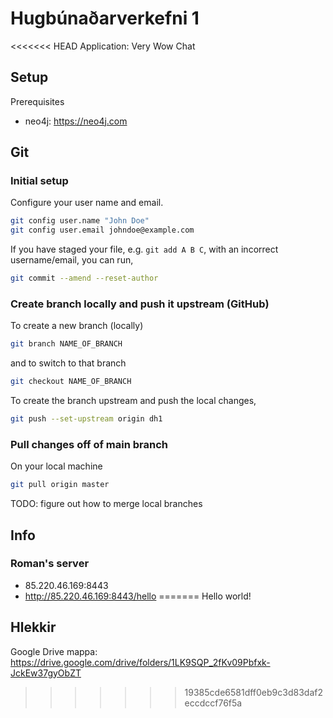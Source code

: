 # Hugbúnaðarverkefni 1

<<<<<<< HEAD
Application: Very Wow Chat

## Setup

Prerequisites

* neo4j: <https://neo4j.com>



## Git

### Initial setup

Configure your user name and email.

```bash
git config user.name "John Doe"
git config user.email johndoe@example.com
```

If you have staged your file, e.g. `git add A B C`, with an incorrect username/email, you can run,  

```bash
git commit --amend --reset-author
```

### Create branch locally and push it upstream (GitHub)

To create a new branch (locally)

```bash
git branch NAME_OF_BRANCH
```

and to switch to that branch

```bash
git checkout NAME_OF_BRANCH
```

To create the branch upstream and push the local changes,

```bash
git push --set-upstream origin dh1
```

### Pull changes off of main branch

On your local machine

```bash
git pull origin master
```

TODO: figure out how to merge local branches

## Info

### Roman's server

* 85.220.46.169:8443
* http://85.220.46.169:8443/hello
=======
Hello world!

## Hlekkir

Google Drive mappa: <https://drive.google.com/drive/folders/1LK9SQP_2fKv09Pbfxk-JckEw37gyObZT>
>>>>>>> 19385cde6581dff0eb9c3d83daf2eccdccf76f5a

